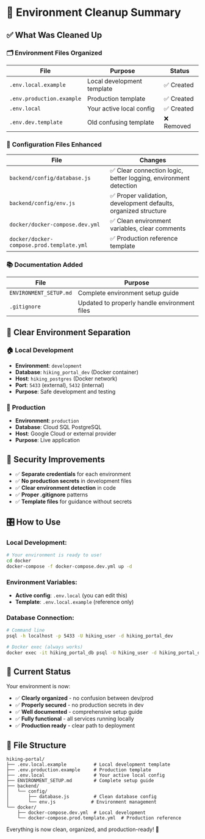 # 🧹 Environment Cleanup Summary

## ✅ What Was Cleaned Up

### 🗂️ **Environment Files Organized**

| File | Purpose | Status |
|------|---------|--------|
| `.env.local.example` | Local development template | ✅ Created |
| `.env.production.example` | Production template | ✅ Created |
| `.env.local` | Your active local config | ✅ Created |
| `.env.dev.template` | Old confusing template | ❌ Removed |

### 🔧 **Configuration Files Enhanced**

| File | Changes |
|------|---------|
| `backend/config/database.js` | ✅ Clear connection logic, better logging, environment detection |
| `backend/config/env.js` | ✅ Proper validation, development defaults, organized structure |
| `docker/docker-compose.dev.yml` | ✅ Clean environment variables, clear comments |
| `docker/docker-compose.prod.template.yml` | ✅ Production reference template |

### 📚 **Documentation Added**

| File | Purpose |
|------|---------|
| `ENVIRONMENT_SETUP.md` | Complete environment setup guide |
| `.gitignore` | Updated to properly handle environment files |

## 🎯 **Clear Environment Separation**

### 🏠 **Local Development**
- **Environment**: `development`
- **Database**: `hiking_portal_dev` (Docker container)
- **Host**: `hiking_postgres` (Docker network)
- **Port**: `5433` (external), `5432` (internal)
- **Purpose**: Safe development and testing

### 🚀 **Production**
- **Environment**: `production`
- **Database**: Cloud SQL PostgreSQL
- **Host**: Google Cloud or external provider
- **Purpose**: Live application

## 🔐 **Security Improvements**

- ✅ **Separate credentials** for each environment
- ✅ **No production secrets** in development files
- ✅ **Clear environment detection** in code
- ✅ **Proper .gitignore** patterns
- ✅ **Template files** for guidance without secrets

## 🎛️ **How to Use**

### **Local Development:**
```bash
# Your environment is ready to use!
cd docker
docker-compose -f docker-compose.dev.yml up -d
```

### **Environment Variables:**
- **Active config**: `.env.local` (you can edit this)
- **Template**: `.env.local.example` (reference only)

### **Database Connection:**
```bash
# Command line
psql -h localhost -p 5433 -U hiking_user -d hiking_portal_dev

# Docker exec (always works)
docker exec -it hiking_portal_db psql -U hiking_user -d hiking_portal_dev
```

## 🎉 **Current Status**

Your environment is now:
- ✅ **Clearly organized** - no confusion between dev/prod
- ✅ **Properly secured** - no production secrets in dev
- ✅ **Well documented** - comprehensive setup guide
- ✅ **Fully functional** - all services running locally
- ✅ **Production ready** - clear path to deployment

## 📁 **File Structure**

```
hiking-portal/
├── .env.local.example          # Local development template
├── .env.production.example     # Production template  
├── .env.local                  # Your active local config
├── ENVIRONMENT_SETUP.md        # Complete setup guide
├── backend/
│   └── config/
│       ├── database.js         # Clean database config
│       └── env.js             # Environment management
└── docker/
    ├── docker-compose.dev.yml  # Local development
    └── docker-compose.prod.template.yml  # Production reference
```

Everything is now clean, organized, and production-ready! 🎯